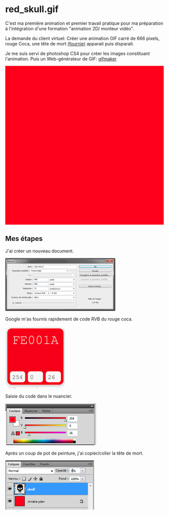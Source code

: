# red_skull.gif

C'est ma première animation et premier travail pratique pour ma préparation à l'intégration d'une formation "animation 2D/ monteur vidéo".

La demande du client virtuel: Créer une animation GIF carré de 666 pixels, rouge Coca, une tête de mort [(fournie)](./img/fposter,small,wall_texture,product,750x1000.u2.png) apparait puis disparait.

Je me suis servi de photoshop CS4 pour créer les images constituant l'animation. Puis un Web-générateur de GIF: [gifmaker](https://ezgif.com/maker)


![](./anim/red_skull.gif)


## Mes étapes

J'ai créer un nouveau document.


![](./img/ilu1.png)

Google m'as fournis rapidement de code RVB du rouge coca.

![](./img/ilu2.png)

Saisie du code dans le nuancier.

![](./img/ilu3.png)

Après un coup de pot de peinture, j'ai copier/coller la tête de mort.

![](./img/ilu4.png)
